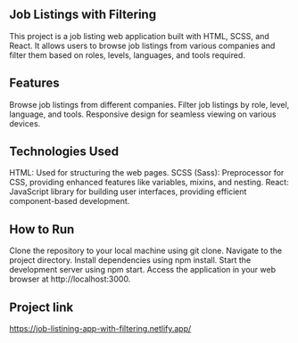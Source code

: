 
## Job Listings with Filtering
This project is a job listing web application built with HTML, SCSS, and React. It allows users to browse job listings from various companies and filter them based on roles, levels, languages, and tools required.

## Features
Browse job listings from different companies. Filter job listings by role, level, language, and tools. Responsive design for seamless viewing on various devices.

## Technologies Used
HTML: Used for structuring the web pages. SCSS (Sass): Preprocessor for CSS, providing enhanced features like variables, mixins, and nesting. React: JavaScript library for building user interfaces, providing efficient component-based development.

## How to Run
Clone the repository to your local machine using git clone. Navigate to the project directory. Install dependencies using npm install. Start the development server using npm start. Access the application in your web browser at http://localhost:3000.

## Project link
https://job-listining-app-with-filtering.netlify.app/

